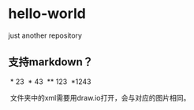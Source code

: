 # hello-world
just another repository


## 支持markdown？
  * 23
  * 43
  ** 123
  *1243
  
  
  文件夹中的xml需要用draw.io打开，会与对应的图片相同。
